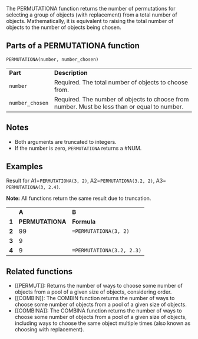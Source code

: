 The PERMUTATIONA function returns the number of permutations for selecting a group of objects (with replacement) from a total number of objects. Mathematically, it is equivalent to raising the total number of objects to the number of objects being chosen.

Parts of a PERMUTATIONA function
--------------------------------

`PERMUTATIONA(number, number_chosen)`

|  |  |
| --- | --- |
| **Part** | **Description** |
| `number` | Required. The total number of objects to choose from. |
| `number_chosen` | Required. The number of objects to choose from number. Must be less than or equal to number. |

Notes
-----

* Both arguments are truncated to integers.
* If the number is zero, `PERMUTATIONA` returns a #NUM.

Examples
--------

Result for A1=`PERMUTATIONA(3, 2)`, A2=`PERMUTATIONA(3.2, 2)`, A3= `PERMUTATIONA(3, 2.4)`.

**Note:** All functions return the same result due to truncation.

|  |  |  |
| --- | --- | --- |
|  | **A** | **B** |
| **1** | **PERMUTATIONA** | **Formula** |
| **2** | 99 | `=PERMUTATIONA(3, 2)` |
| **3** | 9 |  |
| **4** | 9 | `=PERMUTATIONA(3.2, 2.3)` |

Related functions
-----------------

* [[PERMUT]]: Returns the number of ways to choose some number of objects from a pool of a given size of objects, considering order.
* [[COMBIN]]: The COMBIN function returns the number of ways to choose some number of objects from a pool of a given size of objects.
* [[COMBINA]]: The COMBINA function returns the number of ways to choose some number of objects from a pool of a given size of objects, including ways to choose the same object multiple times (also known as choosing with replacement).